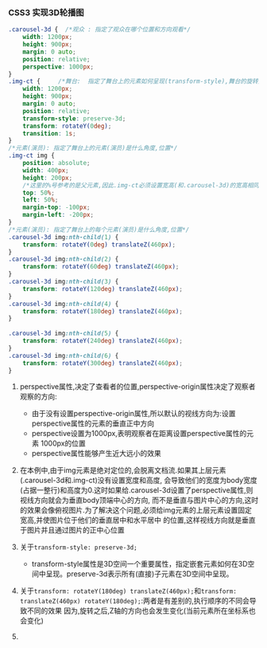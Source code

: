 ### CSS3 实现3D轮播图

```css
.carousel-3d {  /*观众 : 指定了观众在哪个位置和方向观看*/ 
    width: 1200px;
    height: 900px;
    margin: 0 auto;
    position: relative;
    perspective: 1000px;
}
.img-ct {     /*舞台:  指定了舞台上的元素如何呈现(transform-style),舞台的旋转角度(rotate)    */
    width: 1200px;
    height: 900px;
    margin: 0 auto;
    position: relative;
    transform-style: preserve-3d;
    transform: rotateY(0deg);
    transition: 1s;
}
/*元素(演员): 指定了舞台上的元素(演员)是什么角度,位置*/
.img-ct img {   
    position: absolute;
    width: 400px;
    height: 200px;
    /*这里的%号参考的是父元素,因此.img-ct必须设置宽高(和.carousel-3d)的宽高相同*/
    top: 50%;
    left: 50%;
    margin-top: -100px;
    margin-left: -200px;        
}
/*元素(演员): 指定了舞台上的每个元素(演员)是什么角度,位置*/
.carousel-3d img:nth-child(1) { 
    transform: rotateY(0deg) translateZ(460px);
}      
.carousel-3d img:nth-child(2) {
    transform: rotateY(60deg) translateZ(460px);
}     
.carousel-3d img:nth-child(3) {
    transform: rotateY(120deg) translateZ(460px);
}      
.carousel-3d img:nth-child(4) {
    transform: rotateY(180deg) translateZ(460px);
}
        
.carousel-3d img:nth-child(5) {
    transform: rotateY(240deg) translateZ(460px);
}    
.carousel-3d img:nth-child(6) {
    transform: rotateY(300deg) translateZ(460px);
}
```

1. perspective属性,决定了查看者的位置,perspective-origin属性决定了观察者观察的方向:
    * 由于没有设置perspective-origin属性,所以默认的视线方向为:设置perspective属性的元素的垂直正中方向
    * perspective设置为1000px,表明观察者在距离设置perspective属性的元素 1000px的位置
    * perspective属性能够产生近大远小的效果

2. 在本例中,由于img元素是绝对定位的,会脱离文档流.如果其上层元素(.carousel-3d和.img-ct)没有设置宽度和高度,
会导致他们的宽度为body宽度(占据一整行)和高度为0.这时如果给.carousel-3d设置了perspective属性,则视线方向就会为垂直body顶端中心的方向,
而不是垂直与图片中心的方向,这时的效果会像俯视图片.为了解决这个问题,必须给img元素的上层元素设置固定宽高,并使图片位于他们的垂直居中和水平居中
的位置,这样视线方向就是垂直于图片并且通过图片的正中心位置

3. 关于`transform-style: preserve-3d;`

    * transform-style属性是3D空间一个重要属性，指定嵌套元素如何在3D空间中呈现。preserve-3d表示所有(直接)子元素在3D空间中呈现。

4. 关于`transform: rotateY(180deg) translateZ(460px);`和`transform: translateZ(460px) rotateY(180deg);`:两者是有差别的,执行顺序的不同会导致不同的效果
因为,旋转之后,Z轴的方向也会发生变化(当前元素所在坐标系也会变化)

5.